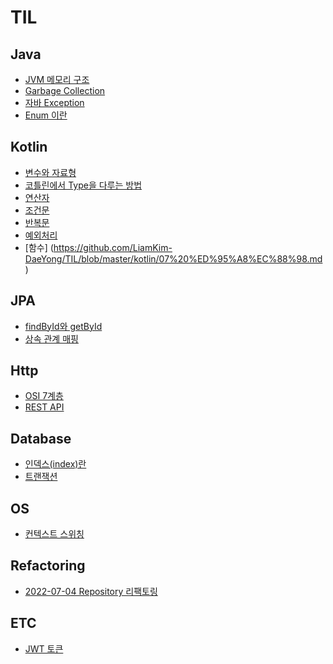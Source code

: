 # TIL

## Java
 - [JVM 메모리 구조](https://github.com/LiamKim-DaeYong/TIL/blob/master/java/JVM%20%EB%A9%94%EB%AA%A8%EB%A6%AC%20%EA%B5%AC%EC%A1%B0.md) 
 - [Garbage Collection](https://github.com/LiamKim-DaeYong/TIL/blob/master/java/Garbage%20Collection.md)
 - [자바 Exception](https://github.com/LiamKim-DaeYong/TIL/blob/master/java/Java%20Excpetion.md)
 - [Enum 이란](https://github.com/LiamKim-DaeYong/TIL/blob/master/java/Enum.md)

## Kotlin
 - [변수와 자료형](https://github.com/LiamKim-DaeYong/TIL/blob/master/kotlin/01%20%EB%B3%80%EC%88%98%EC%99%80%20%EC%9E%90%EB%A3%8C%ED%98%95.md)
 - [코틀린에서 Type을 다루는 방법](https://github.com/LiamKim-DaeYong/TIL/blob/master/kotlin/02%20%EC%BD%94%ED%8B%80%EB%A6%B0%EC%97%90%EC%84%9C%20Type%EC%9D%84%20%EB%8B%A4%EB%A3%A8%EB%8A%94%20%EB%B0%A9%EB%B2%95.md)
 - [연산자](https://github.com/LiamKim-DaeYong/TIL/blob/master/kotlin/03%20%EC%97%B0%EC%82%B0%EC%9E%90.md)
 - [조건문](https://github.com/LiamKim-DaeYong/TIL/blob/master/kotlin/04%20%EC%A1%B0%EA%B1%B4%EB%AC%B8.md)
 - [반복문](https://github.com/LiamKim-DaeYong/TIL/blob/master/kotlin/05%20%EB%B0%98%EB%B3%B5%EB%AC%B8.md)
 - [예외처리](https://github.com/LiamKim-DaeYong/TIL/blob/master/kotlin/06%20%EC%98%88%EC%99%B8%EC%B2%98%EB%A6%AC.md)
 - [함수] (https://github.com/LiamKim-DaeYong/TIL/blob/master/kotlin/07%20%ED%95%A8%EC%88%98.md)
 
## JPA
 - [findById와 getById](https://github.com/LiamKim-DaeYong/TIL/blob/master/jpa/findById%EC%99%80%20getById.md)
 - [상속 관계 매핑](https://github.com/LiamKim-DaeYong/TIL/blob/master/jpa/InheritanceStrategy.md)

## Http
 - [OSI 7계층](https://github.com/LiamKim-DaeYong/TIL/blob/master/http/OSI%207Layer.md)
 - [REST API](https://github.com/LiamKim-DaeYong/TIL/blob/master/http/REST%20API.md)

## Database
 - [인덱스(index)란](https://github.com/LiamKim-DaeYong/TIL/blob/master/database/%EC%9D%B8%EB%8D%B1%EC%8A%A4(index)%EB%9E%80.md)
 - [트랜잭션](https://github.com/LiamKim-DaeYong/TIL/blob/master/database/%ED%8A%B8%EB%9E%9C%EC%9E%AD%EC%85%98.md)

## OS
 - [컨텍스트 스위칭](https://github.com/LiamKim-DaeYong/TIL/blob/master/os/%EC%BB%A8%ED%85%8D%EC%8A%A4%ED%8A%B8%EC%8A%A4%EC%9C%84%EC%B9%AD.md)

## Refactoring
- [2022-07-04 Repository 리팩토링](https://github.com/LiamKim-DaeYong/TIL/blob/master/refactoring/2022-07-04.md)

## ETC
 - [JWT 토큰](https://github.com/LiamKim-DaeYong/TIL/blob/master/etc/JWT%20%ED%86%A0%ED%81%B0.md)
